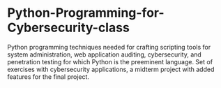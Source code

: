 # Python-Programming-for-Cybersecurity-class


Python programming techniques needed for crafting scripting tools for system administration, web application auditing, cybersecurity, and penetration testing for which Python is the preeminent language.
Set of exercises with cybersecurity applications, a midterm project with added features for the final project.
